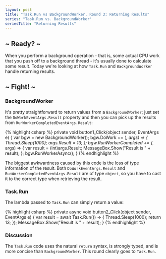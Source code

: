 ```yaml
---
layout: post
title: "Task.Run vs BackgroundWorker, Round 3: Returning Results"
series: "Task.Run vs. BackgroundWorker"
seriesTitle: "Returning Results"
---
```

## ~ Ready? ~

When you perform a background operation - that is, some actual CPU work that you push off to a background thread - it's usually done to calculate some result. Today we're looking at how `Task.Run` and `BackgroundWorker` handle returning results.

## ~ Fight! ~

### BackgroundWorker

It's pretty straightforward to return values from a `BackgroundWorker`; just set the `DoWorkEventArgs.Result` property and then you can pick up the results from `RunWorkerCompletedEventArgs.Result`:

{% highlight csharp %}
private void button1_Click(object sender, EventArgs e)
{
    var bgw = new BackgroundWorker();
    bgw.DoWork += (_, args) =>
    {
        Thread.Sleep(1000);
        args.Result = 13;
    };
    bgw.RunWorkerCompleted += (_, args) =>
    {
        var result = (int)args.Result;
        MessageBox.Show("Result is " + result);
    };
    bgw.RunWorkerAsync();
}
{% endhighlight %}

The biggest awkwardness caused by this code is the loss of type information of the result. Both `DoWorkEventArgs.Result` and `RunWorkerCompletedEventArgs.Result` are of type `object`, so you have to cast it to the correct type when retrieving the result.

### Task.Run

The lambda passed to `Task.Run` can simply return a value:

{% highlight csharp %}
private async void button2_Click(object sender, EventArgs e)
{
    var result = await Task.Run(() =>
    {
        Thread.Sleep(1000);
        return 13;
    });
    MessageBox.Show("Result is " + result);
}
{% endhighlight %}

### Discussion

The `Task.Run` code uses the natural `return` syntax, is strongly typed, and is more concise than `BackgroundWorker`. This round clearly goes to `Task.Run`.

